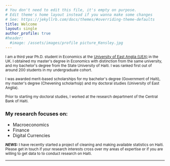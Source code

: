 ```yaml
---
# You don't need to edit this file, it's empty on purpose.
# Edit theme's home layout instead if you wanna make some changes
# See: https://jekyllrb.com/docs/themes/#overriding-theme-defaults
title: Welcome
layout: single
author_profile: true
#header:
  #image: /assets/images/profile picture_Kensley.jpg
---
```

 <sub> I am a third year Ph.D. student in Economics at the [University of East Anglia (UEA)](https://www.uea.ac.uk/about/school-of-economics) in the UK. I obtained my master's degree in Economics with distinction from the same university, and my bachelor's degree from the State University of Haiti. I was ranked first out of around 200 students in my undergraduate cohort.  <sub> 
  
 <sub> I was awarded merit-based scholarships for my bachelor's degree (Government of Haiti), my master's degree (Chevening scholarhsip) and my doctoral studies (University of East Anglia). </sub>
 

 
 <sub> Prior to starting my doctoral studies, I worked at the research department of the Central Bank of Haiti. </sub>
 

### My research focuses on:
  
  - Macroeconomics 
  - Finance
  - Digital Currencies 

<sub> ***NEWS:*** I have recently started a project of cleaning and making available statistics on Haiti. Please get in touch if your research interests cross over my areas of expertise or if you are willing to get data to to conduct research on Haiti.<sub> 
  
---


